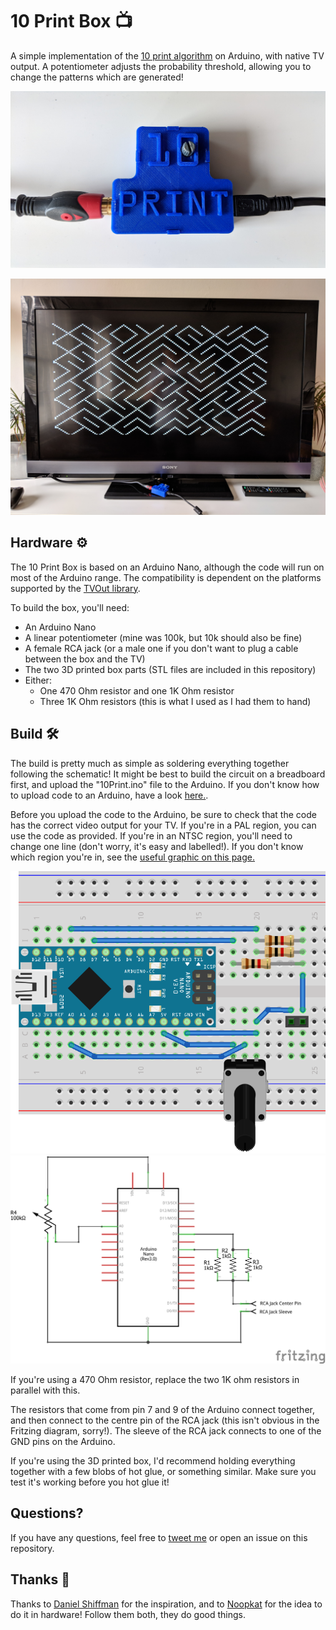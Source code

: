 # 10 Print Box 📺

A simple implementation of the [10 print algorithm](https://10print.org) on Arduino, with native TV output.
A potentiometer adjusts the probability threshold, allowing you to change the patterns which are generated!

[![Assembled](assembled.jpg)](https://www.youtube.com/watch?v=Z7ymfy0DB0M)

![Output](output.jpg)

## Hardware ⚙

The 10 Print Box is based on an Arduino Nano, although the code will run on most of the Arduino range. The compatibility is dependent on the platforms supported by the [TVOut library](https://playground.arduino.cc/Main/TVout).

To build the box, you'll need:
- An Arduino Nano
- A linear potentiometer (mine was 100k, but 10k should also be fine)
- A female RCA jack (or a male one if you don't want to plug a cable between the box and the TV)
- The two 3D printed box parts (STL files are included in this repository)
- Either:
  - One 470 Ohm resistor and one 1K Ohm resistor
  - Three 1K Ohm resistors (this is what I used as I had them to hand)

## Build 🛠

The build is pretty much as simple as soldering everything together following the schematic! It might be best to build the circuit on a breadboard first, and upload the "10Print.ino" file to the Arduino. If you don't know how to upload code to an Arduino, have a look [here.](https://www.arduino.cc/en/Main/Howto).

Before you upload the code to the Arduino, be sure to check that the code has the correct video output for your TV. If you're in a PAL region, you can use the code as provided. If you're in an NTSC region, you'll need to change one line (don't worry, it's easy and labelled!). If you don't know which region you're in, see the [useful graphic on this page.](https://en.wikipedia.org/wiki/PAL)

![Fritzing diagram](breadboard.png)
![Schematic](schematic.png)

If you're using a 470 Ohm resistor, replace the two 1K ohm resistors in parallel with this.

The resistors that come from pin 7 and 9 of the Arduino connect together, and then connect to the centre pin of the RCA jack (this isn't obvious in the Fritzing diagram, sorry!). The sleeve of the RCA jack connects to one of the GND pins on the Arduino.

If you're using the 3D printed box, I'd recommend holding everything together with a few blobs of hot glue, or something similar. Make sure you test it's working before you hot glue it!

## Questions?
If you have any questions, feel free to [tweet me](https://twitter.com/walkerdanny) or open an issue on this repository.


## Thanks 👏
Thanks to [Daniel Shiffman](https://github.com/shiffman) for the inspiration, and to [Noopkat](https://github.com/noopkat) for the idea to do it in hardware! Follow them both, they do good things.
